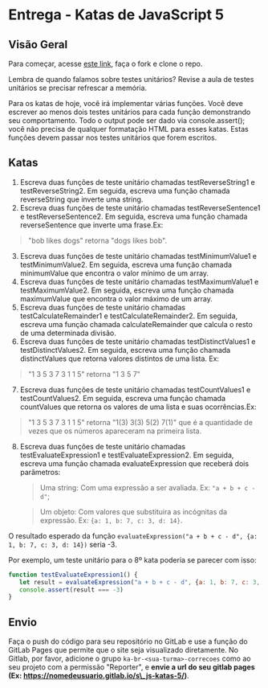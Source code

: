 # Entrega - Katas de JavaScript 5

## Visão Geral

Para começar, acesse [este link](https://gitlab.com/kenzie-academy-brasil/se/fe/getting-started-with-javascript/s_js-katas-5), faça o fork e clone o repo.

Lembra de quando falamos sobre testes unitários? Revise a aula de testes unitários se precisar refrescar a memória.

Para os katas de hoje, você irá implementar várias funções. Você deve escrever ao menos dois testes unitários para cada função demonstrando seu comportamento. Todo o output pode ser dado via console.assert(); você não precisa de qualquer formatação HTML para esses katas. Estas funções devem passar nos testes unitários que forem escritos.

## Katas

1. Escreva duas funções de teste unitário chamadas testReverseString1 e testReverseString2. Em seguida, escreva uma função chamada reverseString que inverte uma string.
2. Escreva duas funções de teste unitário chamadas testReverseSentence1 e testReverseSentence2. Em seguida, escreva uma função chamada reverseSentence que inverte uma frase.Ex:   
>"bob likes dogs" retorna "dogs likes bob".

3. Escreva duas funções de teste unitário chamadas testMinimumValue1 e testMinimumValue2. Em seguida, escreva uma função chamada minimumValue que encontra o valor mínimo de um array.
4. Escreva duas funções de teste unitário chamadas testMaximumValue1 e testMaximumValue2. Em seguida, escreva uma função chamada maximumValue que encontra o valor máximo de um array.
5. Escreva duas funções de teste unitário chamadas testCalculateRemainder1 e testCalculateRemainder2. Em seguida, escreva uma função chamada calculateRemainder que calcula o resto de uma determinada divisão.
6. Escreva duas funções de teste unitário chamadas testDistinctValues1 e testDistinctValues2. Em seguida, escreva uma função chamada distinctValues que retorna valores distintos de uma lista. Ex: 
>"1 3 5 3 7 3 1 1 5" retorna "1 3 5 7"

7. Escreva duas funções de teste unitário chamadas testCountValues1 e testCountValues2. Em seguida, escreva uma função chamada countValues que retorna os valores de uma lista e suas ocorrências.Ex:   
>"1 3 5 3 7 3 1 1 5" retorna "1(3) 3(3) 5(2) 7(1)" que é a quantidade de vezes que os números apareceram na primeira lista.

8. Escreva duas funções de teste unitário chamadas testEvaluateExpression1 e testEvaluateExpression2. Em seguida, escreva uma função chamada evaluateExpression que receberá dois parâmetros:
   >Uma string: Com uma expressão a ser avaliada. Ex: `"a + b + c - d"`;
   
   >Um objeto: Com valores que substituira as incógnitas da expressão. Ex: `{a: 1, b: 7, c: 3, d: 14}`.

O resultado esperado da função `evaluateExpression("a + b + c - d", {a: 1, b: 7, c: 3, d: 14})` seria -3.

Por exemplo, um teste unitário para o 8º kata poderia se parecer com isso:

```js
function testEvaluateExpression1() {
   let result = evaluateExpression("a + b + c - d", {a: 1, b: 7, c: 3, d: 14});
   console.assert(result === -3)
}
```

## Envio

Faça o push do código para seu repositório no GitLab e use a função do GitLab Pages que permite que o site seja visualizado diretamente. No Gitlab, por favor, adicione o grupo `ka-br-<sua-turma>-correcoes` como ao seu projeto com a permissão "Reporter", e **envie a url do seu gitlab pages (Ex: https://nomedeusuario.gitlab.io/s\_js-katas-5/)**.
